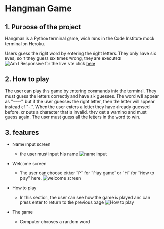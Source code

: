 # Hangman Game
## 1. Purpose of the project
Hangman is a Python terminal game, wich runs in the Code Institute mock terminal on Heroku.

Users guess the right word by entering the right letters. They only have six lives, so if they guess six times wrong, they are executed! 
![Am I Responsive](docs/............)
for the live site click
[here](https://hangman-game-ms.herokuapp.com/)

## 2. How to play
 The user can play this game by entering commands into the terminal. They must guess the letters correctly and have six guesses. The word will appear as "----", but if the user guesses the right letter, then the letter will appear instead of "-.". When the user enters a letter they have already guessed before, or puts a character that is invalid, they get a warning and must guess again. The user must guess all the letters in the word to win.

 ## 3. features
 - Name input screen 
   - the user must input his name
 ![name input](docs/............)
 
 - Welcome screen
   - The user can choose either "P" for "Play game" or "H" for "How to play" here.
![welcome screen](docs/............)

- How to play
  - In this section, the user can see how the game is played and can press enter to return to the previous page
![How to play](docs/............)

- The game
  - Computer chooses a random word
   